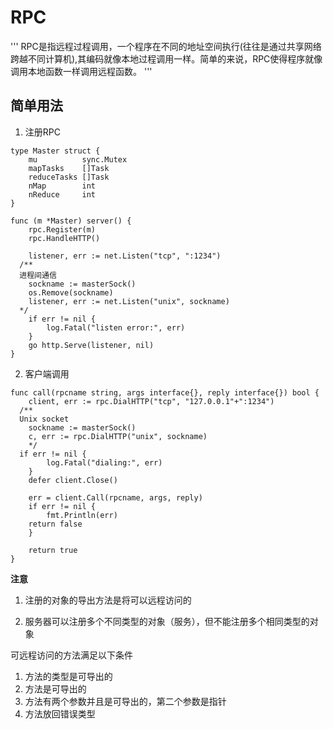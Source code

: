 # RPC
'''
RPC是指远程过程调用，一个程序在不同的地址空间执行(往往是通过共享网络跨越不同计算机),其编码就像本地过程调用一样。简单的来说，RPC使得程序就像调用本地函数一样调用远程函数。
'''

## 简单用法
1. 注册RPC
```
type Master struct {
	mu          sync.Mutex
	mapTasks    []Task
	reduceTasks []Task
	nMap        int
	nReduce     int
}

func (m *Master) server() {
	rpc.Register(m)
	rpc.HandleHTTP()
  
	listener, err := net.Listen("tcp", ":1234")
  /**
  进程间通信
	sockname := masterSock()
	os.Remove(sockname)
	listener, err := net.Listen("unix", sockname)
  */
	if err != nil {
		log.Fatal("listen error:", err)
	}
	go http.Serve(listener, nil)
}
```
2. 客户端调用
```
func call(rpcname string, args interface{}, reply interface{}) bool {
	client, err := rpc.DialHTTP("tcp", "127.0.0.1"+":1234")
  /**
  Unix socket
	sockname := masterSock()
	c, err := rpc.DialHTTP("unix", sockname)
	*/
  if err != nil {
		log.Fatal("dialing:", err)
	}
	defer client.Close()

	err = client.Call(rpcname, args, reply)
	if err != nil {
		fmt.Println(err)
    return false
	}
  
	return true
}
```

**注意**
1. 注册的对象的导出方法是将可以远程访问的

2. 服务器可以注册多个不同类型的对象（服务），但不能注册多个相同类型的对象

可远程访问的方法满足以下条件
1. 方法的类型是可导出的
2. 方法是可导出的
3. 方法有两个参数并且是可导出的，第二个参数是指针
4. 方法放回错误类型
   


